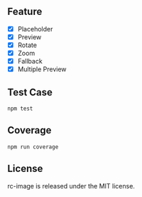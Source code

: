 ## Feature

- [x] Placeholder
- [x] Preview
- [x] Rotate
- [x] Zoom
- [x] Fallback
- [x] Multiple Preview

## Test Case

```
npm test
```

## Coverage

```
npm run coverage
```

## License

rc-image is released under the MIT license.
